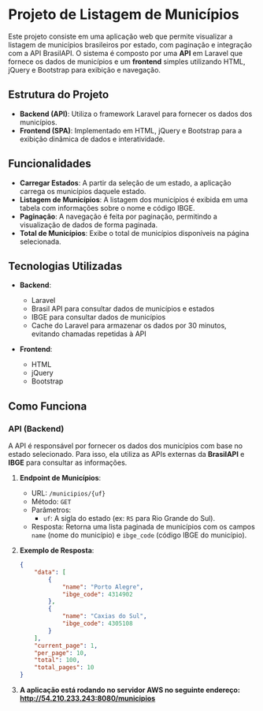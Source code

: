 # Projeto de Listagem de Municípios

Este projeto consiste em uma aplicação web que permite visualizar a listagem de municípios brasileiros por estado, com paginação e integração com a API BrasilAPI. O sistema é composto por uma **API** em Laravel que fornece os dados de municípios e um **frontend** simples utilizando HTML, jQuery e Bootstrap para exibição e navegação.

## Estrutura do Projeto

- **Backend (API)**: Utiliza o framework Laravel para fornecer os dados dos municípios.
- **Frontend (SPA)**: Implementado em HTML, jQuery e Bootstrap para a exibição dinâmica de dados e interatividade.

## Funcionalidades

- **Carregar Estados**: A partir da seleção de um estado, a aplicação carrega os municípios daquele estado.
- **Listagem de Municípios**: A listagem dos municípios é exibida em uma tabela com informações sobre o nome e código IBGE.
- **Paginação**: A navegação é feita por paginação, permitindo a visualização de dados de forma paginada.
- **Total de Municípios**: Exibe o total de municípios disponíveis na página selecionada.

## Tecnologias Utilizadas

- **Backend**:
  - Laravel 
  - Brasil API para consultar dados de municípios e estados
  - IBGE para consultar dados de municípios
  - Cache do Laravel para armazenar os dados por 30 minutos, evitando chamadas repetidas à API

- **Frontend**:
  - HTML
  - jQuery
  - Bootstrap 

## Como Funciona

### API (Backend)

A API é responsável por fornecer os dados dos municípios com base no estado selecionado. Para isso, ela utiliza as APIs externas da **BrasilAPI** e **IBGE** para consultar as informações.

1. **Endpoint de Municípios**:
   - URL: `/municipios/{uf}`
   - Método: `GET`
   - Parâmetros:
     - `uf`: A sigla do estado (ex: `RS` para Rio Grande do Sul).
   - Resposta: Retorna uma lista paginada de municípios com os campos `name` (nome do município) e `ibge_code` (código IBGE do município).

2. **Exemplo de Resposta**:
   ```json
   {
       "data": [
           {
               "name": "Porto Alegre",
               "ibge_code": 4314902
           },
           {
               "name": "Caxias do Sul",
               "ibge_code": 4305108
           }
       ],
       "current_page": 1,
       "per_page": 10,
       "total": 100,
       "total_pages": 10
   }

3. **A aplicação está rodando no servidor AWS no seguinte endereço: http://54.210.233.243:8080/municipios**
